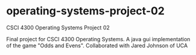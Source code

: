 # operating-systems-project-02
CSCI 4300 Operating Systems Project 02

Final project for CSCI 4300 Operating Systems.
A java gui implementation of the game "Odds and Evens".
Collaborated with Jared Johnson of UCA
